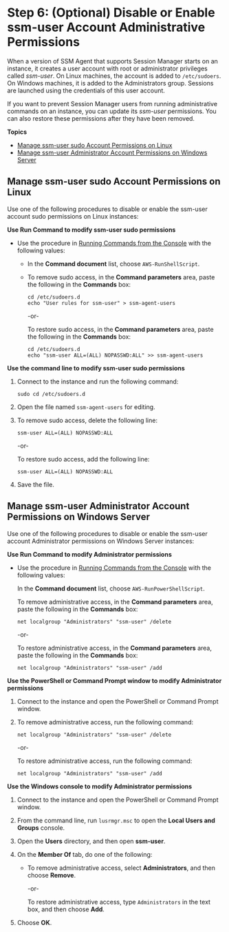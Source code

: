 # Step 6: \(Optional\) Disable or Enable ssm\-user Account Administrative Permissions<a name="session-manager-getting-started-ssm-user-permissions"></a>

When a version of SSM Agent that supports Session Manager starts on an instance, it creates a user account with root or administrator privileges called *ssm\-user*\. On Linux machines, the account is added to `/etc/sudoers`\. On Windows machines, it is added to the Administrators group\. Sessions are launched using the credentials of this user account\.

If you want to prevent Session Manager users from running administrative commands on an instance, you can update its *ssm\-user* permissions\. You can also restore these permissions after they have been removed\.

**Topics**
+ [Manage ssm\-user sudo Account Permissions on Linux](#ssm-user-permissions-linux)
+ [Manage ssm\-user Administrator Account Permissions on Windows Server](#ssm-user-permissions-windows)

## Manage ssm\-user sudo Account Permissions on Linux<a name="ssm-user-permissions-linux"></a>

Use one of the following procedures to disable or enable the ssm\-user account sudo permissions on Linux instances:

**Use Run Command to modify ssm\-user sudo permissions**
+ Use the procedure in [Running Commands from the Console](rc-console.md) with the following values:
  + In the **Command document** list, choose `AWS-RunShellScript`\.
  + To remove sudo access, in the **Command parameters** area, paste the following in the **Commands** box:

    ```
    cd /etc/sudoers.d
    echo "User rules for ssm-user" > ssm-agent-users
    ```

    \-or\-

    To restore sudo access, in the **Command parameters** area, paste the following in the **Commands** box:

    ```
    cd /etc/sudoers.d 
    echo "ssm-user ALL=(ALL) NOPASSWD:ALL" >> ssm-agent-users
    ```

**Use the command line to modify ssm\-user sudo permissions**

1. Connect to the instance and run the following command:

   ```
   sudo cd /etc/sudoers.d
   ```

1. Open the file named `ssm-agent-users` for editing\.

1. To remove sudo access, delete the following line:

   ```
   ssm-user ALL=(ALL) NOPASSWD:ALL
   ```

   \-or\-

   To restore sudo access, add the following line:

   ```
   ssm-user ALL=(ALL) NOPASSWD:ALL
   ```

1. Save the file\.

## Manage ssm\-user Administrator Account Permissions on Windows Server<a name="ssm-user-permissions-windows"></a>

Use one of the following procedures to disable or enable the ssm\-user account Administrator permissions on Windows Server instances:

**Use Run Command to modify Administrator permissions**
+ Use the procedure in [Running Commands from the Console](rc-console.md) with the following values:

  In the **Command document** list, choose `AWS-RunPowerShellScript`\.

  To remove administrative access, in the **Command parameters** area, paste the following in the **Commands** box:

  ```
  net localgroup "Administrators" "ssm-user" /delete
  ```

  \-or\-

  To restore administrative access, in the **Command parameters** area, paste the following in the **Commands** box:

  ```
  net localgroup "Administrators" "ssm-user" /add
  ```

**Use the PowerShell or Command Prompt window to modify Administrator permissions**

1. Connect to the instance and open the PowerShell or Command Prompt window\.

1. To remove administrative access, run the following command:

   ```
   net localgroup "Administrators" "ssm-user" /delete
   ```

   \-or\-

   To restore administrative access, run the following command:

   ```
   net localgroup "Administrators" "ssm-user" /add
   ```

**Use the Windows console to modify Administrator permissions**

1. Connect to the instance and open the PowerShell or Command Prompt window\.

1. From the command line, run `lusrmgr.msc` to open the **Local Users and Groups** console\.

1. Open the **Users** directory, and then open **ssm\-user**\.

1. On the **Member Of** tab, do one of the following:
   + To remove administrative access, select **Administrators**, and then choose **Remove**\.

     \-or\-

     To restore administrative access, type `Administrators` in the text box, and then choose **Add**\.

1. Choose **OK**\.